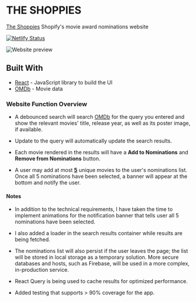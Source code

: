 # THE SHOPPIES

[The Shoppies](https://francis-tse-the-shoppies.netlify.app/) Shopify's movie award nominations website

[![Netlify Status](https://api.netlify.com/api/v1/badges/a6062da0-1e50-4964-98ec-42e62cebd122/deploy-status)](https://app.netlify.com/sites/francis-tse-the-shoppies/deploys)

![Website preview](https://i.ibb.co/tYXrfJr/the-shoppies-demo.gif)

## Built With

- [React](https://reactjs.org/) - JavaScript library to build the UI
- [OMDb](http://www.omdbapi.com/) - Movie data

### Website Function Overview

- A debounced search will search [OMDb](http://www.omdbapi.com/) for the query you entered and
  show the relevant movies' title, release year, as well as its poster image, if available.

- Update to the query will automatically update the search results.

- Each movie rendered in the results will have a **Add to Nominations** and **Remove from Nominations** button.

- A user may add at most <ins>**5**</ins> unique movies to the user's nominations list.
  Once all 5 nominations have been selected, a banner will appear at the bottom and notify the user.

#### Notes

- In addition to the technical requirements, I have taken the time to implement animations for the notification banner that tells user all 5 nominations have been selected.

- I also added a loader in the search results container while results are being fetched.

- The nominations list will also persist if the user leaves the page;
  the list will be stored in local storage as a temporary solution.
  More secure databases and hosts, such as Firebase, will be used in a more complex, in-production service.
- React Query is being used to cache results for optimized performance.

- Added testing that supports > 90% coverage for the app.
